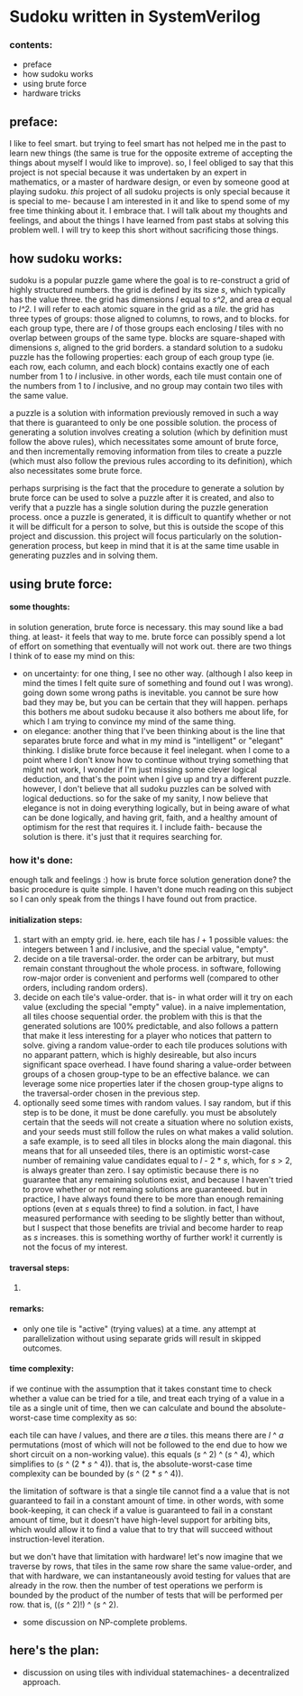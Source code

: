 
# Sudoku written in SystemVerilog

### contents:

- preface
- how sudoku works
- using brute force
- hardware tricks





## preface:

I like to feel smart. but trying to feel smart has not helped me in the past to learn new things (the same is true for the opposite extreme of accepting the things about myself I would like to improve). so, I feel obliged to say that this project is not special because it was undertaken by an expert in mathematics, or a master of hardware design, or even by someone good at playing sudoku. _this_ project of all sudoku projects is only special because it is special to me- because I am interested in it and like to spend some of my free time thinking about it. I embrace that. I will talk about my thoughts and feelings, and about the things I have learned from past stabs at solving this problem well. I will try to keep this short without sacrificing those things.





## how sudoku works:

sudoku is a popular puzzle game where the goal is to re-construct a grid of highly structured numbers. the grid is defined by its size _s_, which typically has the value three. the grid has dimensions _l_ equal to _s^2_, and area _a_ equal to _l^2_. I will refer to each atomic square in the grid as a _tile_. the grid has three types of groups: those aligned to columns, to rows, and to blocks. for each group type, there are _l_ of those groups each enclosing _l_ tiles with no overlap between groups of the same type. blocks are square-shaped with dimensions _s_, aligned to the grid borders. a standard solution to a sudoku puzzle has the following properties: each group of each group type (ie. each row, each column, and each block) contains exactly one of each number from 1 to _l_ inclusive. in other words, each tile must contain one of the numbers from 1 to _l_ inclusive, and no group may contain two tiles with the same value.

a puzzle is a solution with information previously removed in such a way that there is guaranteed to only be one possible solution. the process of generating a solution involves creating a solution (which by definition must follow the above rules), which necessitates some amount of brute force, and then incrementally removing information from tiles to create a puzzle (which must also follow the previous rules according to its definition), which also necessitates some brute force.

perhaps surprising is the fact that the procedure to generate a solution by brute force can be used to solve a puzzle after it is created, and also to verify that a puzzle has a single solution during the puzzle generation process. once a puzzle is generated, it is difficult to quantify whether or not it will be difficult for a person to solve, but this is outside the scope of this project and discussion. this project will focus particularly on the solution-generation process, but keep in mind that it is at the same time usable in generating puzzles and in solving them.





## using brute force:

#### some thoughts:

in solution generation, brute force is necessary. this may sound like a bad thing. at least- it feels that way to me. brute force can possibly spend a lot of effort on something that eventually will not work out. there are two things I think of to ease my mind on this:
- on uncertainty: for one thing, I see no other way. (although I also keep in mind the times I felt quite sure of something and found out I was wrong). going down some wrong paths is inevitable. you cannot be sure how bad they may be, but you can be certain that they will happen. perhaps this bothers me about sudoku because it also bothers me about life, for which I am trying to convince my mind of the same thing.
- on elegance: another thing that I've been thinking about is the line that separates brute force and what in my mind is "intelligent" or "elegant" thinking. I dislike brute force because it feel inelegant. when I come to a point where I don't know how to continue without trying something that might not work, I wonder if I'm just missing some clever logical deduction, and that's the point when I give up and try a different puzzle. however, I don't believe that all sudoku puzzles can be solved with logical deductions. so for the sake of my sanity, I now believe that elegance is not in doing everything logically, but in being aware of what can be done logically, and having grit, faith, and a healthy amount of optimism for the rest that requires it. I include faith- because the solution is there. it's just that it requires searching for.


### how it's done:

enough talk and feelings :) how is brute force solution generation done? the basic procedure is quite simple. I haven't done much reading on this subject so I can only speak from the things I have found out from practice.


#### initialization steps:

1. start with an empty grid. ie. here, each tile has _l_ + 1 possible values: the integers between 1 and _l_ inclusive, and the special value, "empty".
1. decide on a tile traversal-order. the order can be arbitrary, but must remain constant throughout the whole process. in software, following row-major order is convenient and performs well (compared to other orders, including random orders).
1. decide on each tile's value-order. that is- in what order will it try on each value (excluding the special "empty" value). in a naive implementation, all tiles choose sequential order. the problem with this is that the generated solutions are 100% predictable, and also follows a pattern that make it less interesting for a player who notices that pattern to solve. giving a random value-order to each tile produces solutions with no apparant pattern, which is highly desireable, but also incurs significant space overhead. I have found sharing a value-order between groups of a chosen group-type to be an effective balance. we can leverage some nice properties later if the chosen group-type aligns to the traversal-order chosen in the previous step.
1. optionally seed some times with random values. I say random, but if this step is to be done, it must be done carefully. you must be absolutely certain that the seeds will not create a situation where no solution exists, and your seeds must still follow the rules on what makes a valid solution. a safe example, is to seed all tiles in blocks along the main diagonal. this means that for all unseeded tiles, there is an optimistic worst-case number of remaining value candidates equal to _l_ - 2 * _s_, which, for _s_ > 2, is always greater than zero. I say optimistic because there is no guarantee that any remaining solutions exist, and because I haven't tried to prove whether or not remaing solutions are guaranteeed. but in practice, I have always found there to be more than enough remaining options (even at _s_ equals three) to find a solution. in fact, I have measured performance with seeding to be slightly better than without, but I suspect that those benefits are trivial and become harder to reap as _s_ increases. this is something worthy of further work! it currently is not the focus of my interest.


#### traversal steps:

1. 


#### remarks:

- only one tile is "active" (trying values) at a time. any attempt at parallelization without using separate grids will result in skipped outcomes.


#### time complexity:

if we continue with the assumption that it takes constant time to check whether a value can be tried for a tile, and treat each trying of a value in a tile as a single unit of time, then we can calculate and bound the absolute-worst-case time complexity as so:

each tile can have _l_ values, and there are _a_ tiles. this means there are _l_ ^ _a_ permutations (most of which will not be followed to the end due to how we short circuit on a non-working value). this equals (_s_ ^ 2) ^ (_s_ ^ 4), which simplifies to (_s_ ^ (2 * _s_ ^ 4)). that is, the absolute-worst-case time complexity can be bounded by (_s_ ^ (2 * _s_ ^ 4)).

the limitation of software is that a single tile cannot find a a value that is not guaranteed to fail in a constant amount of time. in other words, with some book-keeping, it can check if a value is guaranteed to fail in a constant amount of time, but it doesn't have high-level support for arbiting bits, which would allow it to find a value that to try that will succeed without instruction-level iteration.

but we don't have that limitation with hardware! let's now imagine that we traverse by rows, that tiles in the same row share the same value-order, and that with hardware, we can instantaneously avoid testing for values that are already in the row. then the number of test operations we perform is bounded by the product of the number of tests that will be performed per row. that is, ((_s_ ^ 2)!) ^ (_s_ ^ 2).

* some discussion on NP-complete problems.





## here's the plan:

* discussion on using tiles with individual statemachines- a decentralized approach.



